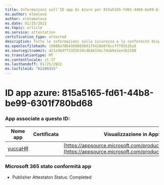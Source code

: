 ```yaml
---
title: Informazioni sull'ID app di Azure per 815a5165-fd61-44b8-be99-6301f780bd68
ms.author: elmalova
author: elenamalova
ms.date: 01/25/2022
ms.topic: article
ms.service: attestation
certification_type: attested
description: Tutte le informazioni sulla sicurezza e la conformità disponibili per 815a5165-fd61-44b8-be99-6301f780bd68.
ms.openlocfilehash: 19888a78643b90838d1f5428e6f8ccfff0552ba5
ms.sourcegitcommit: d21e36dff2355b19cdb4433ec74ab9a1ee3b2180
ms.translationtype: MT
ms.contentlocale: it-IT
ms.lasthandoff: 01/25/2022
ms.locfileid: "62209315"
---
```

# <a name="azure-app-id-815a5165-fd61-44b8-be99-6301f780bd68"></a>ID app azure: 815a5165-fd61-44b8-be99-6301f780bd68


### <a name="apps-associated-with-this-id"></a>App associate a questo ID:
| **Nome app** | **Certificata** | **Visualizzazione in AppSource** |
|--------------|---------------|-----------------------|
| [yuccaHR](https://docs.microsoft.com/microsoft-365-app-certification/forward/WA200003242) |  | [https://appsource.microsoft.com/product/office/WA200003242](https://appsource.microsoft.com/product/office/WA200003242) |

### <a name="microsoft-365-app-compliance-status"></a>Microsoft 365 stato conformità app
- Publisher Attestaton Status: Completed
